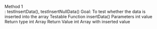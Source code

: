# 
<br>Method 1<br>: testInsertData(), testInsertNullData()
Goal: To test whether the data is inserted into the array
Testable Function
insertData()
Parameters
int value
Return type
int Array
Return Value
int Array with inserted value
